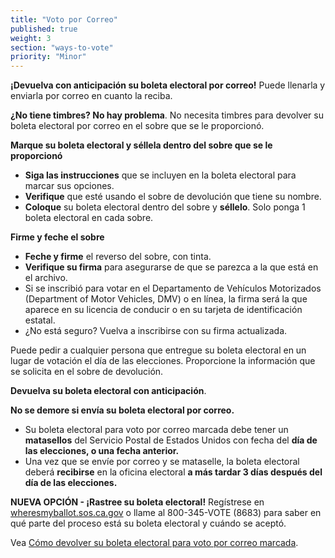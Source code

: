 ```yaml
---
title: "Voto por Correo"
published: true
weight: 3
section: "ways-to-vote"
priority: "Minor"
---
```


**¡Devuelva con anticipación su boleta electoral por correo!** Puede llenarla y enviarla por correo en cuanto la reciba. 

**¿No tiene timbres? No hay problema**. No necesita timbres para devolver su boleta electoral por correo en el sobre que se le proporcionó.

**Marque su boleta electoral y séllela dentro del sobre que se le proporcionó**
- **Siga las instrucciones** que se incluyen en la boleta electoral para marcar sus opciones.
- **Verifique** que esté usando el sobre de devolución que tiene su nombre.
- **Coloque** su boleta electoral dentro del sobre y **séllelo**. Solo ponga 1 boleta electoral en cada sobre.

**Firme y feche el sobre**
- **Feche y firme** el reverso del sobre, con tinta.
- **Verifique su firma** para asegurarse de que se parezca a la que está en el archivo.
 - Si se inscribió para votar en el Departamento de Vehículos Motorizados (Department of Motor Vehicles, DMV) o en línea, la firma será la que aparece en su licencia de conducir o en su tarjeta de identificación estatal.
 - ¿No está seguro? Vuelva a inscribirse con su firma actualizada. 

Puede pedir a cualquier persona que entregue su boleta electoral en un lugar de votación el día de las elecciones. Proporcione la información que se solicita en el sobre de devolución. 

**Devuelva su boleta electoral con anticipación**.

**No se demore si envía su boleta electoral por correo.**  
- Su boleta electoral para voto por correo marcada debe tener un **matasellos** del Servicio Postal de Estados Unidos con fecha del **día de las elecciones, o una fecha anterior.**
- Una vez que se envíe por correo y se mataselle, la boleta electoral deberá **recibirse** en la oficina electoral **a más tardar 3 días después del día de las elecciones.**

**NUEVA OPCIÓN - ¡Rastree su boleta electoral!** Regístrese en [wheresmyballot.sos.ca.gov](https://california.ballottrax.net/voter/) o llame al 800-345-VOTE (8683) para saber en qué parte del proceso está su boleta electoral y cuándo se aceptó. 

Vea [Cómo devolver su boleta electoral para voto por correo marcada](https://www.google.com/url?q=https://www.youtube.com/watch?v%3DhFH3YZrhBag%26feature%3Dyoutu.be&sa=D&ust=1576113195433000&usg=AFQjCNGr5kb0Ft2GLwC551ertzTHTcQlHg). 
